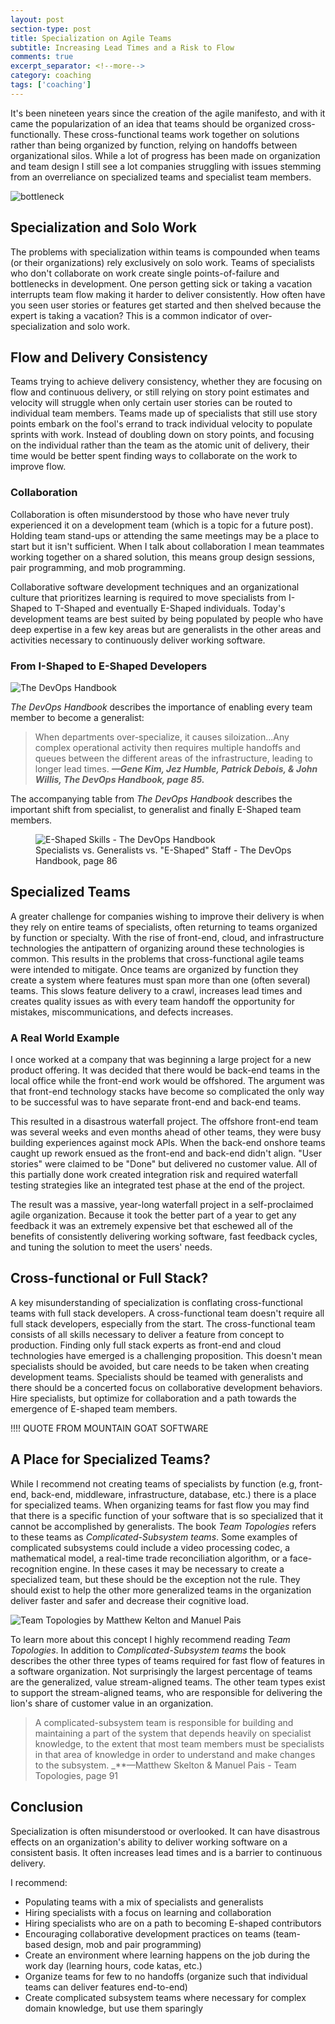 ```yaml
---
layout: post
section-type: post
title: Specialization on Agile Teams 
subtitle: Increasing Lead Times and a Risk to Flow
comments: true
excerpt_separator: <!--more-->
category: coaching
tags: ['coaching']
---
```


It's been nineteen years since the creation of the agile manifesto, and with it came the popularization of an idea that teams should be organized cross-functionally. These cross-functional teams work together on solutions rather than being organized by function, relying on handoffs between organizational silos. While a lot of progress has been made on organization and team design I still see a lot companies struggling with issues stemming from an overreliance on specialized teams and specialist team members. 
<!-- more -->

<img src="/img/bottleneck.png" alt="bottleneck" class="img-responsive" />

## Specialization and Solo Work 
The problems with specialization within teams is compounded when teams (or their organizations) rely exclusively on solo work. Teams of specialists who don't collaborate on work create single points-of-failure and bottlenecks in development. One person getting sick or taking a vacation interrupts team flow making it harder to deliver consistently. How often have you seen user stories or features get started and then shelved because the expert is taking a vacation? This is a common indicator of over-specialization and solo work. 

## Flow and Delivery Consistency
Teams trying to achieve delivery consistency, whether they are focusing on flow and continuous delivery, or still relying on story point estimates and velocity will struggle when only certain user stories can be routed to individual team members. Teams made up of specialists that still use story points embark on the fool's errand to track individual velocity to populate sprints with work. Instead of doubling down on story points, and focusing on the individual rather than the team as the atomic unit of delivery, their time would be better spent finding ways to collaborate on the work to improve flow. 

### Collaboration 
Collaboration is often misunderstood by those who have never truly experienced it on a development team (which is a topic for a future post). Holding team stand-ups or attending the same meetings may be a place to start but it isn't sufficient. When I talk about collaboration I mean teammates working together on a shared solution, this means group design sessions, pair programming, and mob programming. 

Collaborative software development techniques and an organizational culture that prioritizes learning is required to move specialists from I-Shaped to T-Shaped and eventually E-Shaped individuals. Today's development teams are best suited by being populated by people who have deep expertise in a few key areas but are generalists in the other areas and activities necessary to continuously deliver working software. 

### From I-Shaped to E-Shaped Developers

<img src="/img/devops-handbook.jpg" alt="The DevOps Handbook" class="img-responsive" />

_The DevOps Handbook_ describes the importance of enabling every team member to become a generalist: 

> When departments over-specialize, it causes siloization...Any complex operational activity then requires multiple handoffs and queues between the different areas of the infrastructure, leading to longer lead times.
> _**&mdash;Gene Kim, Jez Humble, Patrick Debois, & John Willis, The DevOps Handbook, page 85.**_ 

The accompanying table from _The DevOps Handbook_ describes the important shift from specialist, to generalist and finally E-Shaped team members. 
<figure>
    <img src="/e-shaped-devops-handbook-table.png" alt="E-Shaped Skills - The DevOps Handbook" class="img-responsive" />
    <figcaption>Specialists vs. Generalists vs. "E-Shaped" Staff - The DevOps Handbook, page 86</figcaption>
</figure>

## Specialized Teams
A greater challenge for companies wishing to improve their delivery is when they rely on entire teams of specialists, often returning to teams organized by function or specialty. With the rise of front-end, cloud, and infrastructure technologies the antipattern of organizing around these technologies is common. This results in the problems that cross-functional agile teams were intended to mitigate. Once teams are organized by function they create a system where features must span more than one (often several) teams. This slows feature delivery to a crawl, increases lead times and creates quality issues as with every team handoff the opportunity for mistakes, miscommunications, and defects increases. 

### A Real World Example
I once worked at a company that was beginning a large project for a new product offering. It was decided that there would be back-end teams in the local office while the front-end work would be offshored. The argument was that front-end technology stacks have become so complicated the only way to be successful was to have separate front-end and back-end teams.

This resulted in a disastrous waterfall project. The offshore front-end team was several weeks and even months ahead of other teams, they were busy building experiences against mock APIs. When the back-end onshore teams caught up rework ensued as the front-end and back-end didn't align. "User stories" were claimed to be "Done" but delivered no customer value. All of this partially done work created integration risk and required waterfall testing strategies like an integrated test phase at the end of the project. 

The result was a massive, year-long waterfall project in a self-proclaimed agile organization. Because it took the better part of a year to get any feedback it was an extremely expensive bet that eschewed all of the benefits of consistently delivering working software, fast feedback cycles, and tuning the solution to meet the users' needs. 

## Cross-functional or Full Stack?

A key misunderstanding of specialization is conflating cross-functional teams with full stack developers. A cross-functional team doesn't require all full stack developers, especially from the start. The cross-functional team consists of all skills necessary to deliver a feature from concept to production. Finding only full stack experts as front-end and cloud technologies have emerged is a challenging proposition. This doesn't mean specialists should be avoided, but care needs to be taken when creating development teams. Specialists should be teamed with generalists and there should be a concerted focus on collaborative development behaviors. Hire specialists, but optimize for collaboration and a path towards the emergence of E-shaped team members. 


!!!! QUOTE FROM MOUNTAIN GOAT SOFTWARE

## A Place for Specialized Teams?
While I recommend not creating teams of specialists by function (e.g, front-end, back-end, middleware, infrastructure, database, etc.) there is a place for specialized teams. When organizing teams for fast flow you may find that there is a specific function of your software that is so specialized that it cannot be accomplished by generalists. The book _Team Topologies_ refers to these teams as _Complicated-Subsystem teams_. Some examples of complicated subsystems could include a video processing codec, a mathematical model, a real-time trade reconciliation algorithm, or a face-recognition engine. In these cases it may be necessary to create a specialized team, but these should be the exception not the rule. They should exist to help the other more generalized teams in the organization deliver faster and safer and decrease their cognitive load. 

<img src="team-topologies.jpg" alt="Team Topologies by Matthew Kelton and Manuel Pais" class="img-responsive" />

To learn more about this concept I highly recommend reading _Team Topologies_. In addition to _Complicated-Subsystem teams_ the book describes the other three types of teams required for fast flow of features in a software organization. Not surprisingly the largest percentage of teams are the generalized, value stream-aligned teams. The other team types exist to support the stream-aligned teams, who are responsible for delivering the lion's share of customer value in an organization. 

> A complicated-subsystem team is responsible for building and maintaining a part of the system that depends heavily on specialist knowledge, to the extent that most team members must be specialists in that area of knowledge in order to understand and make changes to the subsystem.
> _**&mdash;Matthew Skelton & Manuel Pais - Team Topologies, page 91

## Conclusion
Specialization is often misunderstood or overlooked. It can have disastrous effects on an organization's ability to deliver working software on a consistent basis. It often increases lead times and is a barrier to continuous delivery.

I recommend:
* Populating teams with a mix of specialists and generalists
* Hiring specialists with a focus on learning and collaboration
* Hiring specialists who are on a path to becoming E-shaped contributors
* Encouraging collaborative development practices on teams (team-based design, mob and pair programming)
* Create an environment where learning happens on the job during the work day (learning hours, code katas, etc.)
* Organize teams for few to no handoffs (organize such that individual teams can deliver features end-to-end)
* Create complicated subsystem teams where necessary for complex domain knowledge, but use them sparingly 
